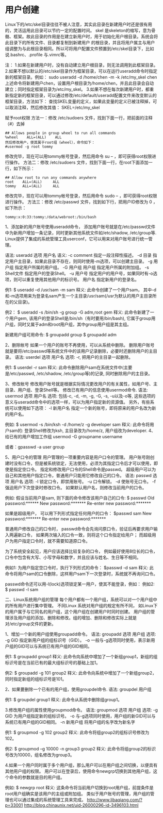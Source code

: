 
# 用户创建
Linux下的/etc/skel目录往往不被人注意，其实此目录在新建用户时还是很有用的，灵活运用此目录可以节约一定的配置时间。
skel 是skeleton的缩写，意为骨骼、框架。故此目录的作用是在建立新用户时，用于初始化用户根目录。系统会将此目录下的所有文件、目录都复制到新建用户 的根目录，并且将用户属主与用户组调整为与此根目录相同。所以可将用户配置文件预置到/etc/skel目录下，比如说.bashrc、.profile 与.vimrc等。

注：
1.如果在新建用户时，没有自动建立用户根目录，则无法调用到此框架目录。
2.如果不想以默认的/etc/skel目录作为框架目录，可以在运行useradd命令时指定新的框架目录。例如：
sudo useradd -d /home/chen -m -k /etc/my_skel chen
上述命令将新建用户chen，设置用户根目录为/home/chen，并且此目录会自动建立；同时指定框架目录为/etc/my_skel。
3.如果不想在每次新建用户时，都重新指定新的框架目录，可以通过修改/etc/default/useradd配置文件来改变默认的框架目录，方法如下：
查找SKEL变量的定义，如果此变量的定义已被注释掉，可以取消注释，然后修改其值：
SKEL=/etc/my_skel


赋予root权限
方法一：修改 /etc/sudoers 文件，找到下面一行，把前面的注释（#）去掉
```
## Allows people in group wheel to run all commands
%wheel    ALL=(ALL)    ALL
然后修改用户，使其属于root组（wheel），命令如下：
#usermod -g root tommy
```
修改完毕，现在可以用tommy帐号登录，然后用命令 su – ，即可获得root权限进行操作。
方法二：修改 /etc/sudoers 文件，找到下面一行，在root下面添加一行，如下所示：
```
## Allow root to run any commands anywhere
root    ALL=(ALL)     ALL
tommy   ALL=(ALL)     ALL
```
修改完毕，现在可以用tommy帐号登录，然后用命令 sudo – ，即可获得root权限进行操作。
方法三：修改 /etc/passwd 文件，找到如下行，把用户ID修改为 0 ，如下所示：
```
tommy:x:0:33:tommy:/data/webroot:/bin/bash
```
1、添加新的用户账号使用useradd命令，
添加用户账号就是在/etc/passwd文件中为新用户增加一条记录，同时更新其他系统文件如/etc/shadow, /etc/group等.
Linux提供了集成的系统管理工具userconf，它可以用来对用户账号进行统一管理。

语法:
     useradd 选项 用户名
语义:
  -c comment            指定一段注释性描述。
  -d 目录                   指定用户主目录，如果此目录不存在，则同时使用-m选项，可以创建主目录。
  -g 用户组               指定用户所属的用户组。
  -G 用户组 用户组   指定用户所属的附加组。
  -s Shell文件            指定用户的登录Shell。
  -u 用户号               指定用户的用户号，如果同时有-o选项，则可以重复使用其他用户的标识号。
  用户名                   指定新用户的登录名。

例1:
$ useradd –d /usr/sam -m sam
释义:
此命令创建了一个用户sam，
其中-d和-m选项用来为登录名sam产生一个主目录/usr/sam(/usr为默认的用户主目录所在的父目录)。

例2：
$ useradd  -s /bin/sh    -g group    -G adm,root    gem
释义:
此命令新建了一个用户gem, 该用户的登录Shell是/bin/sh（有时要用/bin/bash),
它属于group用户组，同时又属于adm和root用户组，其中group用户组是其主组。

新建用户组可用命令:
$ groupadd group
$ groupadd adm　

2、删除帐号
如果一个用户的账号不再使用，可以从系统中删除。
删除用户账号就是要将/etc/passwd等系统文件中的该用户记录删除，必要时还删除用户的主目录。
语法:
     userdel 选项 用户名
选项:
     -r,  把用户的主目录一起删除。

例1:
$ userdel -r sam
释义:
此命令删除用户sam在系统文件中(主要是/etc/passwd, /etc/shadow, /etc/group等)的记录,
同时删除用户的主目录。

3、修改帐号
修改用户账号就是根据实际情况更改用户的有关属性，如用户号、主目录、用户组、登录Shell等。
修改已有用户的信息使用usermod命令.
语法:
     usermod 选项 用户名
选项:
    包括-c, -d, -m, -g, -G, -s, -u以及-o等,
    这些选项的意义与useradd命令中的选项一样，可以为用户指定新的资源值。
另外，有些系统可以使用如下选项：
    -l 新用户名  指定一个新的账号，即将原来的用户名改为新的用户名。

例如:
$ usermod -s /bin/ksh    -d /home/z    -g developer    sam
释义:
此命令将用户sam的:
登录Shell修改为ksh,
主目录改为/home/z, 
用户组改为developer.
4、给已有的用户增加工作组
usermod -G groupname username

或者：gpasswd -a user group

5、用户口令的管理
用户管理的一项重要内容是用户口令的管理。
用户账号刚创建时没有口令，但是被系统锁定，无法使用，必须为其指定口令后才可以使用，即使是指定空口令。
指定和修改用户口令的Shell命令是passwd。
超级用户可以为自己和其他用户指定口令，普通用户只能用它修改自己的口令。
语法:
     passwd 选项 用户名
选项:
     -l     锁定口令，即禁用账号。
     -u     口令解锁。
     -d     使账号无口令。
     -f     强迫用户下次登录时修改口令。
    如果默认用户名，则修改当前用户的口令。

例如:
假设当前用户是sam,
则下面的命令修改该用户自己的口令:
$ passwd
Old password:******
New password:*******
Re-enter new password:*******

如果是超级用户，
可以用下列形式指定任何用户的口令：
$passwd sam
New password:*******
Re-enter new password:*******

普通用户修改自己的口令时，
passwd命令会先询问原口令，验证后再要求用户输入两遍新口令，
如果两次输入的口令一致，则将这个口令指定给用户；
而超级用户为用户指定口令时，就不需要知道原口令。

为了系统安全起见，用户应该选择比较复杂的口令，
例如最好使用8位长的口令，口令中包含有大写、小写字母和数字，并且应该与姓名、生日等不相同。

例如1:
为用户指定空口令时，执行下列形式的命令：
$passwd -d sam
释义:
  此命令将用户sam的口令删除，这样用户sam下一次登录时，系统就不再询问口令。

passwd命令还可以用-l(lock)选项锁定某一用户，使其不能登录，例如：
例如2:
$ passwd -l sam


二、Linux系统用户组的管理
每个用户都有一个用户组，系统可以对一个用户组中的所有用户进行集中管理。
不同Linux 系统对用户组的规定有所不同，
如Linux下的用户属于与它同名的用户组，这个用户组在创建用户时同时创建。
用户组的管理涉及用户组的添加、删除和修改。组的增加、删除和修改实际上就是对/etc/group文件的更新。

1、增加一个新的用户组使用groupadd命令。
语法:
     groupadd 选项 用户组
选项:
     -g GID   指定新用户组的组标识号（GID）。
     -o       一般与-g选项同时使用，表示新用户组的GID可以与系统已有用户组的GID相同。

例1:
$ groupadd group1
释义:
  此命令向系统中增加了一个新组group1，新组的组标识号是在当前已有的最大组标识号的基础上加1。

例2:
$ groupadd -g 101 group2
释义:
  此命令向系统中增加了一个新组group2，同时指定新组的组标识号是101。

2、如果要删除一个已有的用户组，使用groupdel命令.
语法:
    groupdel 用户组

例1:
$ groupdel group1
释义:
  此命令从系统中删除组group1。

3.修改用户组的属性使用groupmod命令。
语法:
    groupmod 选项 用户组
选项:
    -g GID           为用户组指定新的组标识号。
    -o               与-g选项同时使用，用户组的新GID可以与系统已有用户组的GID相同。
    -n  新用户组     将用户组的名字改为新名字

例1:
$ groupmod -g 102 group2
释义:
此命令将组group2的组标识号修改为102。

例2:
$ groupmod –g 10000 -n group3 group2
释义:
此命令将组group2的标识号改为10000，组名修改为group3。

4.如果一个用户同时属于多个用户组，那么用户可以在用户组之间切换，以便具有其他用户组的权限。
用户可以在登录后，使用命令newgrp切换到其他用户组，这个命令的参数就是目的用户组。

例如:
$ newgrp root
释义:
这条命令将当前用户切换到root用户组，前提条件是root用户组确实是该用户的主组或附加组。
类似于用户账号的管理，用户组的管理也可以通过集成的系统管理工具来完成。
http://www.libaqiang.com/?p=33001
http://blog.chinaunix.net/uid-26000296-id-3496103.html
